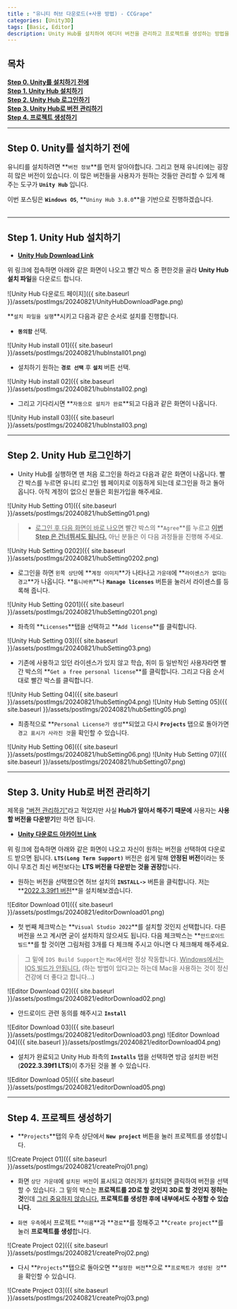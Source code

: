 ```yaml
---
title : "유니티 허브 다운로드(+사용 방법) - CCGrape"
categories: [Unity3D]
tags: [Basic, Editor]
description: Unity Hub를 설치하여 에디터 버전을 관리하고 프로젝트를 생성하는 방법을 알아봅니다.
---
```


## 목차
**[Step 0. Unity를 설치하기 전에](#step-0-unity를-설치하기-전에)**<br/>
**[Step 1. Unity Hub 설치하기](#step-1-unity-hub-설치하기)**<br/>
**[Step 2. Unity Hub 로그인하기](#step-2-unity-hub-로그인하기)**<br/>
**[Step 3. Unity Hub로 버전 관리하기](#step-3-unity-hub로-버전-관리하기)**<br/>
**[Step 4. 프로젝트 생성하기](#step-4-프로젝트-생성하기)**<br/>

---
## Step 0. Unity를 설치하기 전에
유니티를 설치하려면 **`버전 정보`**를 먼저 알아야합니다. 그리고 현재 유니티에는 굉장히 많은 버전이 있습니다. 이 많은 버전들을 사용자가 원하는 것들만 관리할 수 있게 해주는 도구가 **`Unity Hub`** 입니다.

이번 포스팅은 **`Windows OS`**, **`Uniny Hub 3.8.0`**을 기반으로 진행하겠습니다.
<br/><br/>

---
## Step 1. Unity Hub 설치하기
- **[Unity Hub Download Link](https://unity.com/kr/download)**

위 링크에 접속하면 아래와 같은 화면이 나오고 빨간 박스 중 편한것을 골라 **Unity Hub 설치 파일**을 다운로드 합니다.

![Unity Hub 다운로드 페이지]({{ site.baseurl }}/assets/postImgs/20240821/UnityHubDownloadPage.png)

**`설치 파일을 실행`**시키고 다음과 같은 순서로 설치를 진행합니다.

- **`동의함`** 선택.

![Unity Hub install 01]({{ site.baseurl }}/assets/postImgs/20240821/hubInstall01.png)
<br/>

- 설치하기 원하는 **`경로 선택`** 후 **`설치`** 버튼 선택.

![Unity Hub install 02]({{ site.baseurl }}/assets/postImgs/20240821/hubInstall02.png)
<br/>

- 그리고 기다리시면 **`자동으로 설치가 완료`**되고 다음과 같은 화면이 나옵니다.

![Unity Hub install 03]({{ site.baseurl }}/assets/postImgs/20240821/hubInstall03.png)

---
## Step 2. Unity Hub 로그인하기

- Unity Hub를 실행하면 맨 처음 로그인을 하라고 다음과 같은 화면이 나옵니다. 빨간 박스를 누르면 유니티 로그인 웹 페이지로 이동하게 되는데 로그인을 하고 돌아옵니다. 아직 계정이 없으신 분들은 회원가입을 해주세요.

![Unity Hub Setting 01]({{ site.baseurl }}/assets/postImgs/20240821/hubSetting01.png)
<br/>

> - <u>로그인 후 다음 화면이 바로 나오면</u> 빨간 박스의 **`Agree`**를 누르고 **<u>이번 Step 은 건너뛰셔도 됩니다.</u>** 아닌 분들은 이 다음 과정들을 진행해 주세요.


![Unity Hub Setting 0202]({{ site.baseurl }}/assets/postImgs/20240821/hubSetting0202.png)
<br/>

- 로그인을 하면 `왼쪽 상단`에 **`계정 이미지`**가 나타나고 `가운데`에 **`라이센스가 없다는 경고`**가 나옵니다. **`톱니바퀴`**나 **`Manage licenses`** 버튼을 눌러서 라이센스를 등록해 줍니다.

![Unity Hub Setting 0201]({{ site.baseurl }}/assets/postImgs/20240821/hubSetting0201.png)
<br/>

- 좌측의 **`Licenses`**탭을 선택하고 **`Add license`**를 클릭합니다.

![Unity Hub Setting 03]({{ site.baseurl }}/assets/postImgs/20240821/hubSetting03.png)
<br/>

- 기존에 사용하고 있던 라이센스가 있지 않고 학습, 취미 등 일반적인 사용자라면 빨간 박스의 **`Get a free personal license`**를 클릭합니다. 그리고 다음 순서대로 빨간 박스를 클릭합니다.

![Unity Hub Setting 04]({{ site.baseurl }}/assets/postImgs/20240821/hubSetting04.png)
![Unity Hub Setting 05]({{ site.baseurl }}/assets/postImgs/20240821/hubSetting05.png)
<br/>

- 최종적으로 **`Personal License가 생성`**되었고 다시 **`Projects`** 탭으로 돌아가면 `경고 표시가 사라진 것`을 확인할 수 있습니다.

![Unity Hub Setting 06]({{ site.baseurl }}/assets/postImgs/20240821/hubSetting06.png)
![Unity Hub Setting 07]({{ site.baseurl }}/assets/postImgs/20240821/hubSetting07.png)

---
## Step 3. Unity Hub로 버전 관리하기

제목을 <u>"버전 관리하기"</u>라고 적었지만 사실 **Hub가 알아서 해주기 때문에** 사용자는 **사용할 버전을 다운받기**만 하면 됩니다.

- **[Unity 다운로드 아카이브 Link](https://unity.com/kr/releases/editor/archive)**

위 링크에 접속하면 아래와 같은 화면이 나오고 자신이 원하는 버전을 선택하여 다운로드 받으면 됩니다. **`LTS(Long Term Support)`** 버전은 쉽게 말해 **안정된 버전**이라는 뜻이니 무조건 최신 버전보다는 **LTS 버전을 다운받는 것을 권장**합니다.

- 원하는 버전을 선택했으면 허브 설치의 **`INSTALL->`** 버튼을 클릭합니다. 저는 **<u>2022.3.39f1 버전</u>**을 설치해보겠습니다.

![Editor Download 01]({{ site.baseurl }}/assets/postImgs/20240821/editorDownload01.png)
<br/>

- 첫 번째 체크박스는 **`Visual Studio 2022`**를 설치할 것인지 선택합니다. 다른 버전을 쓰고 계시면 굳이 설치하지 않으셔도 됩니다. 
다음 체크박스는 **`안드로이드 빌드`**를 할 것이면 그림처럼 3개를 다 체크해 주시고 아니면 다 체크해제 해주세요.

> 그 밑에 `IOS Build Support`는 `Mac`에서만 정상 작동합니다. <u>Windows에서는 IOS 빌드가 안됩니다.</u> (하는 방법이 있다고는 하는데 Mac을 사용하는 것이 정신건강에 더 좋다고 합니다...)

![Editor Download 02]({{ site.baseurl }}/assets/postImgs/20240821/editorDownload02.png)
<br/>

- 안드로이드 관련 동의를 해주시고 **`Install`**

![Editor Download 03]({{ site.baseurl }}/assets/postImgs/20240821/editorDownload03.png)
![Editor Download 04]({{ site.baseurl }}/assets/postImgs/20240821/editorDownload04.png)
<br/>

- 설치가 완료되고 Unity Hub 좌측의 **`Installs`** 탭을 선택하면 방금 설치한 버전(**2022.3.39f1 LTS**)이 추가된 것을 볼 수 있습니다.

![Editor Download 05]({{ site.baseurl }}/assets/postImgs/20240821/editorDownload05.png)

---
## Step 4. 프로젝트 생성하기

- **`Projects`**탭의 우측 상단에서 **`New project`** 버튼을 눌러 프로젝트를 생성합니다.

![Create Project 01]({{ site.baseurl }}/assets/postImgs/20240821/createProj01.png)
<br/>

- 화면 `상단 가운데`에 `설치된 버전`이 표시되고 여러개가 설치되면 클릭하여 버전을 선택할 수 있습니다. 그 밑의 박스는 **프로젝트를 2D로 할 것인지 3D로 할 것인지 정하는 것**인데 <u>그리 중요하지 않습니다.</u> **프로젝트를 생성한 후에 내부에서도 수정할 수 있습니다.**

- `화면 우측`에서 프로젝트 **`이름`**과 **`경로`**를 정해주고 **`Create project`**를 눌러 **프로젝트를 생성**합니다.

![Create Project 02]({{ site.baseurl }}/assets/postImgs/20240821/createProj02.png)
<br/>

- 다시 **`Projects`**탭으로 돌아오면 **`설정한 버전`**으로 **`프로젝트가 생성된 것`**을 확인할 수 있습니다.

![Create Project 03]({{ site.baseurl }}/assets/postImgs/20240821/createProj03.png)